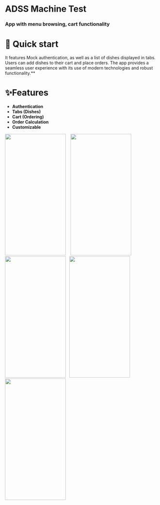 # ADSS Machine Test
###  App with menu browsing, cart functionality

# 🚀 Quick start
It features Mock authentication, as well as a list of dishes displayed in tabs.
Users can add dishes to their cart and place orders.
The app provides a seamless user experience with its use of modern technologies and robust functionality.**

# ✨Features
* **Authentication**
* **Tabs (Dishes)**
* **Cart (Ordering)**
* **Order Calculation**
* **Customizable**

<img src='https://github.com/anilrajm/ADSS-Machine-Test-2/assets/131244294/26b71cc7-76f7-4370-93f7-79b75be49fae' width= '200' height= '400'>&nbsp;&nbsp;&nbsp;&nbsp;<img src='https://github.com/anilrajm/ADSS-Machine-Test-2/assets/131244294/494d42e7-20a4-4c4a-8ab7-6e83f1c92025' width= '200' height= '400'>&nbsp;&nbsp;&nbsp;&nbsp;<img src='https://github.com/anilrajm/ADSS-Machine-Test-2/assets/131244294/ed5117c9-58e2-4752-a070-cc6750d26b0e' width= '200' height= '400'>&nbsp;&nbsp;&nbsp;<img src='https://github.com/anilrajm/ADSS-Machine-Test-2/assets/131244294/d97222da-9341-4292-bd32-78945bddc8af' width= '200' height= '400'>&nbsp;&nbsp;&nbsp;&nbsp;<img src='https://github.com/anilrajm/ADSS-Machine-Test-2/assets/131244294/cb76fca9-6d72-4851-8bb4-7dfc2a330bd2' width= '200' height= '400'>&nbsp;&nbsp;&nbsp;&nbsp;
